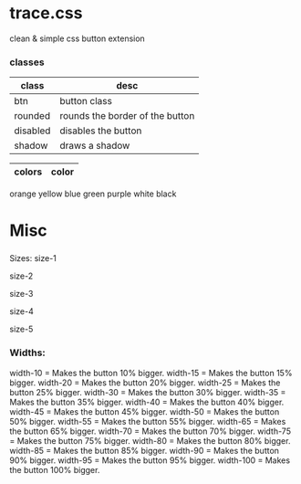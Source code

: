 # trace.css
clean &amp; simple css button extension


### classes

class | desc
----- | ----------
btn | button class
rounded | rounds the border of the button
disabled | disables the button
shadow | draws a shadow


colors | color
------------ | -------------
orange 
yellow
blue
green
purple
white
black

# Misc

### 
Sizes: size-1

size-2

size-3

size-4

size-5

### Widths: 
width-10 = Makes the button 10% bigger.
width-15 = Makes the button 15% bigger.
width-20 = Makes the button 20% bigger.
width-25 = Makes the button 25% bigger.
width-30 = Makes the button 30% bigger.
width-35 = Makes the button 35% bigger.
width-40 = Makes the button 40% bigger.
width-45 = Makes the button 45% bigger.
width-50 = Makes the button 50% bigger.
width-55 = Makes the button 55% bigger.
width-65 = Makes the button 65% bigger.
width-70 = Makes the button 70% bigger.
width-75 = Makes the button 75% bigger.
width-80 = Makes the button 80% bigger.
width-85 = Makes the button 85% bigger.
width-90 = Makes the button 90% bigger.
width-95 = Makes the button 95% bigger.
width-100 = Makes the button 100% bigger.

